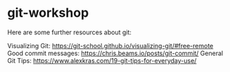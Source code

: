 # git-workshop

Here are some further resources about git:

Visualizing Git: https://git-school.github.io/visualizing-git/#free-remote
Good commit messages: https://chris.beams.io/posts/git-commit/
General Git Tips: https://www.alexkras.com/19-git-tips-for-everyday-use/

